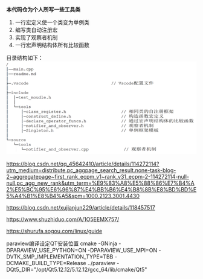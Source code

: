 **本代码仓为个人所写一些工具类**
  
 1. 一行宏定义使一个类变为单例类  
 2. 编写类自动注册宏  
 3. 实现了观察者机制  
 4. 一行宏声明结构体所有比较函数  

目录结构如下：  
![image](https://github.com/ZhiyuZhang1994/my_tool_repo/blob/master/image/index_structure.png)


https://blog.csdn.net/qq_45642410/article/details/114272114?utm_medium=distribute.pc_aggpage_search_result.none-task-blog-2~aggregatepage~first_rank_ecpm_v1~rank_v31_ecpm-2-114272114-null-null.pc_agg_new_rank&utm_term=%E9%83%A8%E5%88%86%E7%B4%A2%E5%BC%95%E6%96%87%E4%BB%B6%E4%B8%8B%E8%BD%BD%E5%A4%B1%E8%B4%A5&spm=1000.2123.3001.4430


https://blog.csdn.net/xujianjun229/article/details/118457517

https://www.shuzhiduo.com/A/1O5EEMX757/

https://shurufa.sogou.com/linux/guide

paraview编译设定QT安装位置
cmake -GNinja -DPARAVIEW_USE_PYTHON=ON -DPARAVIEW_USE_MPI=ON -DVTK_SMP_IMPLEMENTATION_TYPE=TBB -DCMAKE_BUILD_TYPE=Release ../paraview -DQt5_DIR="/opt/Qt5.12.12/5.12.12/gcc_64/lib/cmake/Qt5"
